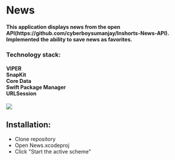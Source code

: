 # News
<h4>
This application displays news from the open API(https://github.com/cyberboysumanjay/Inshorts-News-API).<br> Implemented the ability to save news as favorites.
</h4>
<h3>
Technology stack:
</h3>
<h4>
VIPER<br>SnapKit<br>Core Data<br>Swift Package Manager<br>URLSession
</h4>


![](https://github.com/Aleksandr9090/News/blob/main/gifForGIT.gif)

## Installation:
- Clone repository
- Open News.xcodeproj 
- Click "Start the active scheme"
